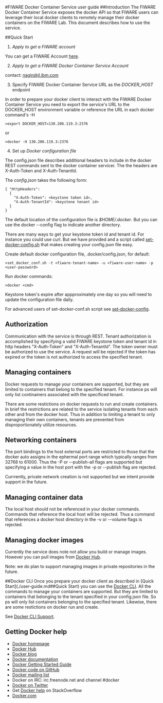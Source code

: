 <!--[metadata]>
+++
title = "FIWARE Docker Container Service user guide"
description = "FIWARE Docker Container Service programmer and user guide user guide home page"
keywords = ["docker, introduction, documentation, about, technology, docker.io, user, guide, user's, manual, platform, framework, virtualization, home,  intro"]
[menu.main]
parent = "mn_fun_docker"
+++
<![end-metadata]-->

#FIWARE Docker Container Service user guide
##Introduction
The FIWARE Docker Container Service exposes the docker API so that FIWARE users can leverage their local docker clients to remotely manage their docker containers on the FIWARE Lab. This document describes how to use the service.

##Quick Start
1) *Apply to get a FIWARE account*

You can get a FIWARE Account [here](https://account.lab.fiware.org/).

2) *Apply to get a FIWARE Docker Container Service Account*

contact: nagin@il.ibm.com


3) Specify FIWARE Docker Container Service URL as the *DOCKER_HOST* endpoint

In order to prepare your docker client to interact with the FIWARE Docker Container Service you need to export the service's URL to the DOCKER_HOST environment variable or reference the URL in each docker command's -H <services URL>

    >export DOCKER_HOST=130.206.119.3:2376

or

    >docker -H 130.206.119.3:2376

4) Set up *Docker configuration file*

The config.json file describes additional headers to include in the docker REST commands sent to the docker container servicer.  The the headers are X-Auth-Token and X-Auth-TenantId. 

The *config.json* takes the following form:

    { "HttpHeaders":
      {
        "X-Auth-Token": <keystone token id>,      
        "X-Auth-TenantId": <keystone tenant id>    
      }
    }


The default location of the configuration file is *$HOME/.docker*.  But you can use the docker --config flag to indicate another directory. 

There are many ways to get your keystone token id and tenant id.  For instance you could use curl.  But we have provided and a script called [set-docker-config.sh](./set-docker-config.md) that makes creating your config.json file easy.
  
Create default docker configuration file, .docker/config.json, for default:

    >set_docker_conf.sh -t <fiware-tenant-name> -u <fiware-user-name> -p <user-password>
Run docker commands:

    >docker <cmd> 

Keystone token's expire after appproximately one day so you will need to update the configuration file daily.

For advanced users of set-docker-conf.sh script see [set-docker-config](./set-docker-config.md).

## Authorization

Communication with the service is through REST.  Tenant authorization is accomplished by specifying a valid FIWARE keystone token and tenant id in http  headers "X-Auth-Token" and "X-Auth-TenantId".  The token owner must be authorized to use the service.  A request will be rejected if the token has expired or the token is not authorized to access the specified tenant.

## Managing containers

Docker requests to manage your containers are supported, but they are limited to containers that belong to the specified tenant.  For instance ps will only list continainers associated with the specificed tenant.

There are some restictions on docker requests to run and create containers. In brief the restrictions are related to the service isolating tenants from each other and from the docker host.  Thus in addition to limiting a tenant to only managing their own containers, tenants are prevented from disproportionately utilize resources. 

## Networking containers

The port bindings to the host external ports are restricted to those that the docker auto assigns in the ephermal port range which typically ranges from 32768 to 61000.  Thus the -P or --publish-all flags are supported but specifying a value in the host port with the -p or --publish flag are rejected.

Currrently, private network creation is not supported but we intent provide support in the future.

## Managing container data

The local host should not be referenced in your docker commands.  Commands that reference the local host will be rejected.  Thus a command that references a docker host directory in the -v or --volume flags is rejected.

## Managing docker images

Currently the service does note not allow you build or manage images.  However you can pull images from [Docker Hub](https://docs.docker.com/docker-hub).

Note: we do plan to support managing images in private repositories in the future.


##Docker CLI
Once you prepare your docker client as described in [Quick Start](./user-guide.md##Quick Start) you can use
the [Docker CLI](https://docs.docker.com/engine/reference/commandline/cli/).
All the commands to manage your containers are supported. But they are limited to containers that belonging to the tenant specified in your config.json file.  So ps will only list containers belonging to the specified tenant. Likewise, there are some restictions on docker run and create.

See [Docker CLI Support](./docker-cli.md).


## Getting Docker help

* [Docker homepage](https://www.docker.com/)
* [Docker Hub](https://hub.docker.com)
* [Docker blog](https://blog.docker.com/)
* [Docker documentation](https://docs.docker.com/)
* [Docker Getting Started Guide](https://docs.docker.com/mac/started/)
* [Docker code on GitHub](https://github.com/docker/docker)
* [Docker mailing
  list](https://groups.google.com/forum/#!forum/docker-user)
* Docker on IRC: irc.freenode.net and channel #docker
* [Docker on Twitter](https://twitter.com/docker)
* Get [Docker help](https://stackoverflow.com/search?q=docker) on
  StackOverflow
* [Docker.com](https://www.docker.com/)
